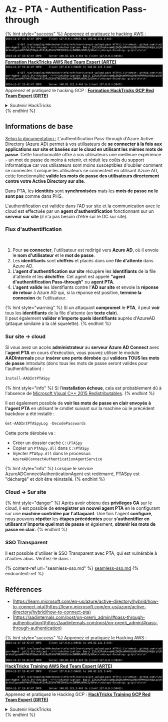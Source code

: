 # Az - PTA - Authentification Pass-through

{% hint style="success" %}
Apprenez et pratiquez le hacking AWS :<img src="../../../../.gitbook/assets/image (1).png" alt="" data-size="line">[**Formation HackTricks AWS Red Team Expert (ARTE)**](https://training.hacktricks.xyz/courses/arte)<img src="../../../../.gitbook/assets/image (1).png" alt="" data-size="line">\
Apprenez et pratiquez le hacking GCP : <img src="../../../../.gitbook/assets/image (2).png" alt="" data-size="line">[**Formation HackTricks GCP Red Team Expert (GRTE)**<img src="../../../../.gitbook/assets/image (2).png" alt="" data-size="line">](https://training.hacktricks.xyz/courses/grte)

<details>

<summary>Soutenir HackTricks</summary>

* Consultez les [**plans d'abonnement**](https://github.com/sponsors/carlospolop) !
* **Rejoignez le** 💬 [**groupe Discord**](https://discord.gg/hRep4RUj7f) ou le [**groupe telegram**](https://t.me/peass) ou **suivez-nous sur** **Twitter** 🐦 [**@hacktricks\_live**](https://twitter.com/hacktricks\_live)**.**
* **Partagez des astuces de hacking en soumettant des PRs aux** [**HackTricks**](https://github.com/carlospolop/hacktricks) et [**HackTricks Cloud**](https://github.com/carlospolop/hacktricks-cloud) dépôts github.

</details>
{% endhint %}

## Informations de base

[Selon la documentation :](https://learn.microsoft.com/en-us/entra/identity/hybrid/connect/how-to-connect-pta) L'authentification Pass-through d'Azure Active Directory (Azure AD) permet à vos utilisateurs de **se connecter à la fois aux applications sur site et basées sur le cloud en utilisant les mêmes mots de passe**. Cette fonctionnalité offre à vos utilisateurs une meilleure expérience - un mot de passe de moins à retenir, et réduit les coûts du support informatique car vos utilisateurs sont moins susceptibles d'oublier comment se connecter. Lorsque les utilisateurs se connectent en utilisant Azure AD, cette fonctionnalité **valide les mots de passe des utilisateurs directement contre votre Active Directory sur site**.

Dans PTA, les **identités** sont **synchronisées** mais les **mots de passe** **ne le sont pas** comme dans PHS.

L'authentification est validée dans l'AD sur site et la communication avec le cloud est effectuée par un **agent d'authentification** fonctionnant sur un **serveur sur site** (il n'a pas besoin d'être sur le DC sur site).

### Flux d'authentification

<figure><img src="../../../../.gitbook/assets/image (92).png" alt=""><figcaption></figcaption></figure>

1. Pour **se connecter**, l'utilisateur est redirigé vers **Azure AD**, où il envoie le **nom d'utilisateur** et le **mot de passe**.
2. Les **identifiants** sont **chiffrés** et placés dans une **file d'attente** dans Azure AD.
3. L'**agent d'authentification sur site** récupère les **identifiants** de la file d'attente et les **déchiffre**. Cet agent est appelé **"agent d'authentification Pass-through"** ou **agent PTA.**
4. L'**agent** **valide** les identifiants contre l'**AD sur site** et envoie la **réponse** **de retour** à Azure AD qui, si la réponse est positive, **termine la connexion** de l'utilisateur.

{% hint style="warning" %}
Si un attaquant **compromet** le **PTA**, il peut **voir** tous les **identifiants** de la file d'attente (en **texte clair**).\
Il peut également **valider n'importe quels identifiants** auprès d'AzureAD (attaque similaire à la clé squelette).
{% endhint %}

### Sur site -> cloud

Si vous avez un accès **administrateur** au **serveur Azure AD Connect** avec l'**agent PTA** en cours d'exécution, vous pouvez utiliser le module **AADInternals** pour **insérer une porte dérobée** qui **validera TOUS les mots de passe** introduits (donc tous les mots de passe seront valides pour l'authentification) :
```powershell
Install-AADIntPTASpy
```
{% hint style="info" %}
Si l'**installation échoue**, cela est probablement dû à l'absence de [Microsoft Visual C++ 2015 Redistributables](https://download.microsoft.com/download/6/A/A/6AA4EDFF-645B-48C5-81CC-ED5963AEAD48/vc\_redist.x64.exe).
{% endhint %}

Il est également possible de **voir les mots de passe en clair envoyés à l'agent PTA** en utilisant le cmdlet suivant sur la machine où le précédent backdoor a été installé :
```powershell
Get-AADIntPTASpyLog -DecodePasswords
```
Cette porte dérobée va :

* Créer un dossier caché `C:\PTASpy`
* Copier un `PTASpy.dll` dans `C:\PTASpy`
* Injecter `PTASpy.dll` dans le processus `AzureADConnectAuthenticationAgentService`

{% hint style="info" %}
Lorsque le service AzureADConnectAuthenticationAgent est redémarré, PTASpy est "déchargé" et doit être réinstallé.
{% endhint %}

### Cloud -> Sur site

{% hint style="danger" %}
Après avoir obtenu des **privileges GA** sur le cloud, il est possible de **enregistrer un nouvel agent PTA** en le configurant sur une **machine contrôlée par l'attaquant**. Une fois l'agent **configuré**, nous pouvons **répéter** les **étapes précédentes** pour **s'authentifier en utilisant n'importe quel mot de passe** et également, **obtenir les mots de passe en clair.**
{% endhint %}

### SSO Transparent

Il est possible d'utiliser le SSO Transparent avec PTA, qui est vulnérable à d'autres abus. Vérifiez-le dans :

{% content-ref url="seamless-sso.md" %}
[seamless-sso.md](seamless-sso.md)
{% endcontent-ref %}

## Références

* [https://learn.microsoft.com/en-us/azure/active-directory/hybrid/how-to-connect-pta](https://learn.microsoft.com/en-us/azure/active-directory/hybrid/how-to-connect-pta)
* [https://aadinternals.com/post/on-prem\_admin/#pass-through-authentication](https://aadinternals.com/post/on-prem\_admin/#pass-through-authentication)

{% hint style="success" %}
Apprenez et pratiquez le Hacking AWS :<img src="../../../../.gitbook/assets/image (1).png" alt="" data-size="line">[**HackTricks Training AWS Red Team Expert (ARTE)**](https://training.hacktricks.xyz/courses/arte)<img src="../../../../.gitbook/assets/image (1).png" alt="" data-size="line">\
Apprenez et pratiquez le Hacking GCP : <img src="../../../../.gitbook/assets/image (2).png" alt="" data-size="line">[**HackTricks Training GCP Red Team Expert (GRTE)**<img src="../../../../.gitbook/assets/image (2).png" alt="" data-size="line">](https://training.hacktricks.xyz/courses/grte)

<details>

<summary>Soutenir HackTricks</summary>

* Consultez les [**plans d'abonnement**](https://github.com/sponsors/carlospolop) !
* **Rejoignez le** 💬 [**groupe Discord**](https://discord.gg/hRep4RUj7f) ou le [**groupe telegram**](https://t.me/peass) ou **suivez-nous sur** **Twitter** 🐦 [**@hacktricks\_live**](https://twitter.com/hacktricks\_live)**.**
* **Partagez des astuces de hacking en soumettant des PRs aux** [**HackTricks**](https://github.com/carlospolop/hacktricks) et [**HackTricks Cloud**](https://github.com/carlospolop/hacktricks-cloud) dépôts github.

</details>
{% endhint %}
